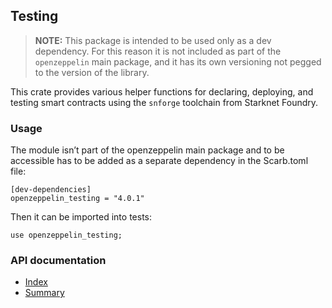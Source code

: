 ## Testing

> **NOTE:** This package is intended to be used only as a dev dependency. For this reason it is not included as part of the
`openzeppelin` main package, and it has its own versioning not pegged to the version of the library.

This crate provides various helper functions for declaring, deploying,
and testing smart contracts using the `snforge` toolchain from Starknet Foundry.

### Usage

The module isn’t part of the openzeppelin main package and to be accessible has to be added as a
separate dependency in the Scarb.toml file:

```cairo
[dev-dependencies]
openzeppelin_testing = "4.0.1"
```

Then it can be imported into tests:

```cairo
use openzeppelin_testing;
```

### API documentation

- [Index](https://github.com/OpenZeppelin/cairo-contracts/blob/openzeppelin_testing-v4.0.1/packages/testing/docs/openzeppelin_testing.md)
- [Summary](https://github.com/OpenZeppelin/cairo-contracts/blob/openzeppelin_testing-v4.0.1/packages/testing/docs/SUMMARY.md)
